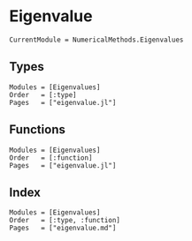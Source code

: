 # Eigenvalue

```@meta
CurrentModule = NumericalMethods.Eigenvalues
```

## Types
```@autodocs
Modules = [Eigenvalues]
Order   = [:type]
Pages   = ["eigenvalue.jl"]
```

## Functions
```@autodocs
Modules = [Eigenvalues]
Order   = [:function]
Pages   = ["eigenvalue.jl"]
```

## Index
```@index
Modules = [Eigenvalues]
Order   = [:type, :function]
Pages   = ["eigenvalue.md"]
```
